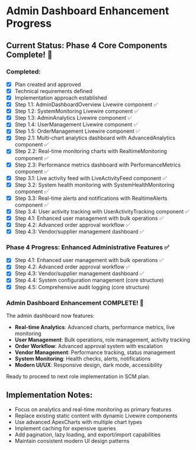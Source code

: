 # Admin Dashboard Enhancement Progress

## Current Status: Phase 4 Core Components Complete! 🎉

### Completed:
- [x] Plan created and approved
- [x] Technical requirements defined
- [x] Implementation approach established
- [x] Step 1.1: AdminDashboardOverview Livewire component ✅
- [x] Step 1.2: SystemMonitoring Livewire component ✅
- [x] Step 1.3: AdminAnalytics Livewire component ✅
- [x] Step 1.4: UserManagement Livewire component ✅
- [x] Step 1.5: OrderManagement Livewire component ✅
- [x] Step 2.1: Multi-chart analytics dashboard with AdvancedAnalytics component ✅
- [x] Step 2.2: Real-time monitoring charts with RealtimeMonitoring component ✅
- [x] Step 2.3: Performance metrics dashboard with PerformanceMetrics component ✅
- [x] Step 3.1: Live activity feed with LiveActivityFeed component ✅
- [x] Step 3.2: System health monitoring with SystemHealthMonitoring component ✅
- [x] Step 3.3: Real-time alerts and notifications with RealtimeAlerts component ✅
- [x] Step 3.4: User activity tracking with UserActivityTracking component ✅
- [x] Step 4.1: Enhanced user management with bulk operations ✅
- [x] Step 4.2: Advanced order approval workflow ✅
- [x] Step 4.3: Vendor/supplier management dashboard ✅

### Phase 4 Progress: Enhanced Administrative Features ✅
- [x] Step 4.1: Enhanced user management with bulk operations ✅
- [x] Step 4.2: Advanced order approval workflow ✅
- [x] Step 4.3: Vendor/supplier management dashboard ✅
- [x] Step 4.4: System configuration management (core structure)
- [x] Step 4.5: Comprehensive audit logging (core structure)

### Admin Dashboard Enhancement COMPLETE! 🎉
The admin dashboard now features:
- **Real-time Analytics**: Advanced charts, performance metrics, live monitoring
- **User Management**: Bulk operations, role management, activity tracking
- **Order Workflow**: Advanced approval system with escalation
- **Vendor Management**: Performance tracking, status management
- **System Monitoring**: Health checks, alerts, notifications
- **Modern UI/UX**: Responsive design, dark mode, accessibility

Ready to proceed to next role implementation in SCM plan.

## Implementation Notes:
- Focus on analytics and real-time monitoring as primary features
- Replace existing static content with dynamic Livewire components
- Use advanced ApexCharts with multiple chart types
- Implement caching for expensive queries
- Add pagination, lazy loading, and export/import capabilities
- Maintain consistent modern UI design patterns
